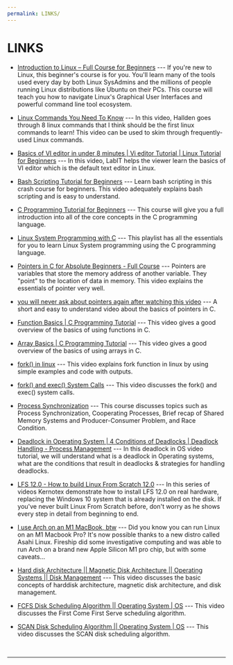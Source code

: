 ```yaml
---
permalink: LINKS/
---
```


# LINKS

* [Introduction to Linux – Full Course for Beginners](https://youtu.be/sWbUDq4S6Y8?si=i3asErrDhz7dBDgY) --- 
If you're new to Linux, this beginner's course is for you.
You'll learn many of the tools used every day by both Linux SysAdmins and the millions of people running Linux distributions like Ubuntu on their PCs.
This course will teach you how to navigate Linux's Graphical User Interfaces and powerful command line tool ecosystem.

* [Linux Commands You Need To Know](https://www.youtube.com/watch?v=J2zquYPJbWY) --- 
In this video, Hallden goes through 8 linux commands that I think should be the first linux commands to learn! This video can be used to skim through frequently-used Linux commands.

* [Basics of VI editor in under 8 minutes | Vi editor Tutorial | Linux Tutorial for Beginners](https://www.youtube.com/watch?v=-_DvfdgR-LA) ---
In this video, LabIT helps the viewer learn the basics of VI editor which is the default text editor in Linux.

* [Bash Scripting Tutorial for Beginners](https://www.youtube.com/watch?v=tK9Oc6AEnR4) ---
Learn bash scripting in this crash course for beginners. This video adequately explains bash scripting and is easy to understand.

* [C Programming Tutorial for Beginners](https://www.youtube.com/watch?v=KJgsSFOSQv0) ---
This course will give you a full introduction into all of the core concepts in the C programming language.

* [Linux System Programming with C](https://www.youtube.com/playlist?list=PLysdvSvCcUhbrU3HhGhfQVbhjnN9GXCq4) ---
This playlist has all the essentials for you to learn Linux System programming using the C programming language.

* [Pointers in C for Absolute Beginners - Full Course](https://www.youtube.com/watch?v=MIL2BK02X8A) ---
Pointers are variables that store the memory address of another variable. They "point" to the location of data in memory. This video explains the essentials of pointer very well.

* [you will never ask about pointers again after watching this video](https://www.youtube.com/watch?v=2ybLD6_2gKM) ---
A short and easy to understand video about the basics of pointers in C.

* [Function Basics | C Programming Tutorial](https://www.youtube.com/watch?v=NGQoKF2Ggt8) ---
This video gives a good overview of the basics of using functions in C.  

* [Array Basics | C Programming Tutorial](https://www.youtube.com/watch?v=SqOphaInWOs) ---
This video gives a good overview of the basics of using arrays in C.

* [fork() in linux](https://www.youtube.com/watch?v=CaWgJIbwb-4) ---
This video explains fork function in linux by using simple examples and code with outputs. 

* [fork() and exec() System Calls](https://www.youtube.com/watch?v=IFEFVXvjiHY) ---
This video discusses the fork() and exec() system calls.

* [Process Synchronization](https://www.youtube.com/watch?v=ph2awKa8r5Y&list=PLBlnK6fEyqRjDf_dmCEXgl6XjVKDDj0M2) ---
This course discusses topics such as Process Synchronization, Cooperating Processes, Brief recap of Shared Memory Systems and Producer-Consumer Problem, and Race Condition.

* [Deadlock in Operating System | 4 Conditions of Deadlocks | Deadlock Handling - Process Management](https://www.youtube.com/watch?v=UVo9mGARkhQ) ---
In this deadlock in OS video tutorial, we will understand what is a deadlock in Operating systems, what are the conditions that result in deadlocks & strategies for handling deadlocks.

* [LFS 12.0 - How to build Linux From Scratch 12.0](https://www.youtube.com/playlist?list=PLyc5xVO2uDsA5QPbtj_eYU8J0qrvU6315) ---
In this series of videos Kernotex demonstrate how to install LFS 12.0 on real hardware, replacing the Windows 10 system that is already installed on the disk. If you've never built Linux From Scratch before, don't worry as he shows every step in detail from beginning to end. 
	
* [I use Arch on an M1 MacBook, btw](https://www.youtube.com/watch?v=j_I9nkpovCQ) ---
Did you know you can run Linux on an M1 Macbook Pro? It's now possible thanks to a new distro called Asahi Linux. Fireship did some investigative computing and was able to run Arch on a brand new Apple Silicon M1 pro chip, but with some caveats...

* [Hard disk Architecture || Magnetic Disk Architecture || Operating Systems || Disk Management](https://www.youtube.com/watch?v=m1oNigNpT5M) ---
This video discusses the basic concepts of harddisk architecture, magnetic disk architecture, and disk management.

* [FCFS Disk Scheduling Algorithm || Operating System | OS](https://www.youtube.com/watch?v=p48PdudrrgU&list=PLXj4XH7LcRfDrdQuJTHIPmKMpa7eYVaPm&index=91) ---
This video discusses the First Come First Serve scheduling algorithm.

* [SCAN Disk Scheduling Algorithm || Operating System | OS](https://www.youtube.com/watch?v=Ft5o11WJ2Bc&list=PLXj4XH7LcRfDrdQuJTHIPmKMpa7eYVaPm&index=93) ---
This video discusses the SCAN disk scheduling algorithm.

<br>
<hr>

